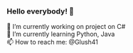 ### Hello everybody! 👋

🔭 I’m currently working on project on C#  
🌱 I’m currently learning Python, Java  
📫 How to reach me: @Glush41  

